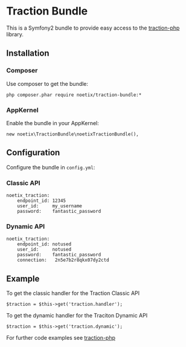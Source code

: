 # Traction Bundle

This is a Symfony2 bundle to provide easy access to the [traction-php][1] library.

## Installation

### Composer

Use composer to get the bundle:

    php composer.phar require noetix/traction-bundle:*

### AppKernel

Enable the bundle in your AppKernel:

    new noetix\TractionBundle\noetixTractionBundle(),

## Configuration

Configure the bundle in `config.yml`:

### Classic API

    noetix_traction:
        endpoint_id: 12345
        user_id:     my_username
        password:    fantastic_password
        
### Dynamic API

    noetix_traction:
	    endpoint_id: notused
        user_id:     notused
        password:    fantastic_password
        connection:	  2n5e7b2r8qkx07dy2ctd

        
## Example

To get the classic handler for the Traction Classic API

```
$traction = $this->get('traction.handler');
```

To get the dynamic handler for the Traciton Dynamic API

```
$traction = $this->get('traction.dynamic');
```

For further code examples see [traction-php][1]

[1]: https://github.com/noetix/traction-php